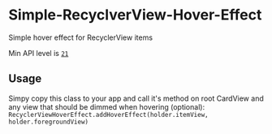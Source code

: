 # Simple-RecyclverView-Hover-Effect
Simple hover effect for RecyclerView items

Min API level is [`21`](https://android-arsenal.com/api?level=21)

## Usage
Simpy copy this class to your app and call it's method on root CardView and any view that should be dimmed when hovering (optional):
`RecyclerViewHoverEffect.addHoverEffect(holder.itemView, holder.foregroundView)`
